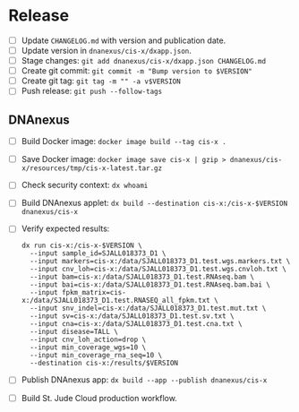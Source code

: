 # Release

  * [ ] Update `CHANGELOG.md` with version and publication date.
  * [ ] Update version in `dnanexus/cis-x/dxapp.json`.
  * [ ] Stage changes: `git add dnanexus/cis-x/dxapp.json CHANGELOG.md`
  * [ ] Create git commit: `git commit -m "Bump version to $VERSION"`
  * [ ] Create git tag: `git tag -m "" -a v$VERSION`
  * [ ] Push release: `git push --follow-tags`

## DNAnexus

  * [ ] Build Docker image: `docker image build --tag cis-x .`
  * [ ] Save Docker image: `docker image save cis-x | gzip > dnanexus/cis-x/resources/tmp/cis-x-latest.tar.gz`
  * [ ] Check security context: `dx whoami`
  * [ ] Build DNAnexus applet: `dx build --destination cis-x:/cis-x-$VERSION dnanexus/cis-x`
  * [ ] Verify expected results:

    ```
    dx run cis-x:/cis-x-$VERSION \
      --input sample_id=SJALL018373_D1 \
      --input markers=cis-x:/data/SJALL018373_D1.test.wgs.markers.txt \
      --input cnv_loh=cis-x:/data/SJALL018373_D1.test.wgs.cnvloh.txt \
      --input bam=cis-x:/data/SJALL018373_D1.test.RNAseq.bam \
      --input bai=cis-x:/data/SJALL018373_D1.test.RNAseq.bam.bai \
      --input fpkm_matrix=cis-x:/data/SJALL018373_D1.test.RNASEQ_all_fpkm.txt \
      --input snv_indel=cis-x:/data/SJALL018373_D1.test.mut.txt \
      --input sv=cis-x:/data/SJALL018373_D1.test.sv.txt \
      --input cna=cis-x:/data/SJALL018373_D1.test.cna.txt \
      --input disease=TALL \
      --input cnv_loh_action=drop \
      --input min_coverage_wgs=10 \
      --input min_coverage_rna_seq=10 \
      --destination cis-x:/results/$VERSION
    ```

  * [ ] Publish DNAnexus app: `dx build --app --publish dnanexus/cis-x`
  * [ ] Build St. Jude Cloud production workflow.
